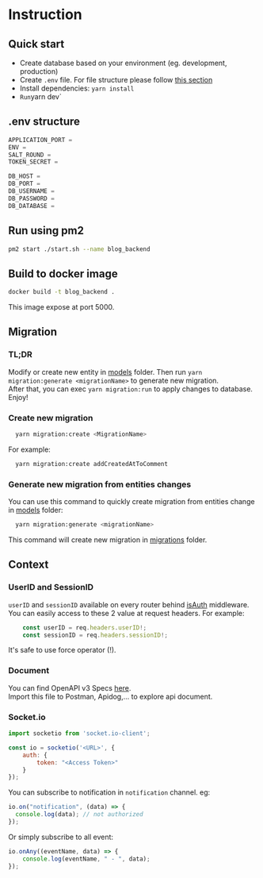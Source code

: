# Instruction

## Quick start

- Create database based on your environment (eg. development, production)
- Create `.env` file. For file structure please follow [this section](#env-structure)
- Install dependencies: `yarn install`
- ` Run `yarn dev`

## .env structure

```js
APPLICATION_PORT =
ENV =
SALT_ROUND =
TOKEN_SECRET =

DB_HOST =
DB_PORT =
DB_USERNAME =
DB_PASSWORD =
DB_DATABASE =
```

## Run using pm2

```bash
pm2 start ./start.sh --name blog_backend
```

## Build to docker image

```bash
docker build -t blog_backend .
```

This image expose at port 5000.  

## Migration

### TL;DR
Modify or create new entity in [models](./src/database/models) folder. Then run `yarn migration:generate <migrationName>` to generate new migration.  
After that, you can exec `yarn migration:run` to apply changes to database.  
Enjoy!  

### Create new migration

```bash
  yarn migration:create <MigrationName>
```

For example:
```bash
  yarn migration:create addCreatedAtToComment
```

### Generate new migration from entities changes
You can use this command to quickly create migration from entities change in [models](./src/database/models) folder:
```bash
  yarn migration:generate <migrationName>
```

This command will create new migration in [migrations](./src/database/migrations) folder.  

## Context

### UserID and SessionID
`userID` and `sessionID` available on every router behind [isAuth](src/middlewares/isAuth.ts) middleware. You can easily access to these 2 value at request headers.
For example:
```ts
    const userID = req.headers.userID!;
    const sessionID = req.headers.sessionID!;
```

It's safe to use force operator (!).  

### Document
You can find OpenAPI v3 Specs [here](https://app.box.com/s/79ux7nm23iontdz9gh6xupgdpvm74xya).  
Import this file to Postman, Apidog,... to explore api document.

### Socket.io
```js
import socketio from 'socket.io-client';

const io = socketio('<URL>', {
	auth: {
		token: "<Access Token>"
	}
});
```

You can subscribe to notification in `notification` channel. eg:
```js
io.on("notification", (data) => {
  console.log(data); // not authorized
});
```

Or simply subscribe to all event:
```js
io.onAny((eventName, data) => {
	console.log(eventName, " - ", data);
});
```
